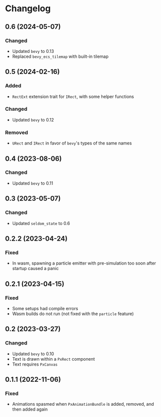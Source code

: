# Changelog

## 0.6 (2024-05-07)

### Changed

- Updated `bevy` to 0.13
- Replaced `bevy_ecs_tilemap` with built-in tilemap

## 0.5 (2024-02-16)

### Added

- `RectExt` extension trait for `IRect`, with some helper functions

### Changed

- Updated `bevy` to 0.12

### Removed

- `URect` and `IRect` in favor of `bevy`'s types of the same names

## 0.4 (2023-08-06)

### Changed

- Updated `bevy` to 0.11

## 0.3 (2023-05-07)

### Changed

- Updated `seldom_state` to 0.6

## 0.2.2 (2023-04-24)

### Fixed

- In wasm, spawning a particle emitter with pre-simulation too soon after startup caused a panic

## 0.2.1 (2023-04-15)

### Fixed

- Some setups had compile errors
- Wasm builds do not run (not fixed with the `particle` feature)

## 0.2 (2023-03-27)

### Changed

- Updated `bevy` to 0.10
- Text is drawn within a `PxRect` component
- Text requires `PxCanvas`

## 0.1.1 (2022-11-06)

### Fixed

- Animations spasmed when `PxAnimationBundle` is added, removed, and then added again
